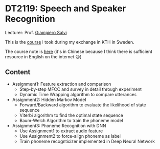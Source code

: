DT2119: Speech and Speaker Recognition
===

Lecturer: Prof. [Giampiero Salvi](http://www.speech.kth.se/~giampi/)

This is the [course](https://www.kth.se/student/kurser/kurs/DT2119?l=en) I took during my exchange in KTH in Sweden.

The course note is [here](https://sunprinces.github.io/learning/topics/speech-processing/) (it's in Chinese because I think there is sufficient resource in English on the internet 😃)

## Content

* Assignment1: Feature extraction and comparison
  * Step-by-step MFCC and survey in detail through experiment
  * Dynamic Time Wrapping algorithm to compare utterances
* Assignment2: Hidden Markov Model
  * Forward/Backward algorithm to evaluate the likelihood of state sequence
  * Viterbi algorithm to find the optimal state sequence
  * Baum-Welch Algorithm to train the phoneme model
* Assignment3: Phoneme Recognition with DNN
  * Use Assignment1 to extract audio feature
  * Use Assignment2 to force-align phoneme as label
  * Train phoneme recognticizer implemented in Deep Neural Network
